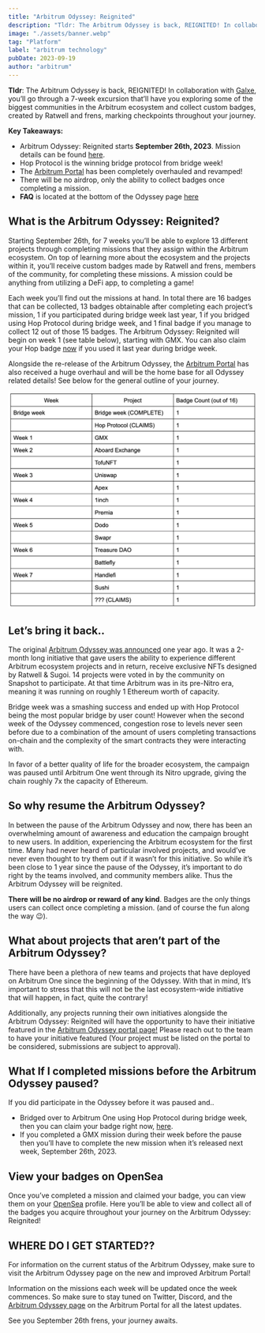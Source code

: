 ```yaml
---
title: "Arbitrum Odyssey: Reignited"
description: "Tldr: The Arbitrum Odyssey is back, REIGNITED! In collaboration with Galxe, you’ll go through a 7-week excursion that’ll have you exploring some of the biggest communities in the Arbitrum ecosystem and collect custom badges, created by Ratwell and frens, marking checkpoints throughout your journey."
image: "./assets/banner.webp"
tag: "Platform"
label: "arbitrum technology"
pubDate: 2023-09-19
author: "arbitrum"
---
```


**Tldr**: The Arbitrum Odyssey is back, REIGNITED! In collaboration with [Galxe](https://galxe.com/arbitrum), you’ll go through a 7-week excursion that’ll have you exploring some of the biggest communities in the Arbitrum ecosystem and collect custom badges, created by Ratwell and frens, marking checkpoints throughout your journey.

**Key Takeaways:**

- Arbitrum Odyssey: Reignited starts **September 26th, 2023**. Mission details can be found [here](https://portal.arbitrum.io/missions).
- Hop Protocol is the winning bridge protocol from bridge week!
- The [Arbitrum Portal](https://portal.arbitrum.io/) has been completely overhauled and revamped!
- There will be no airdrop, only the ability to collect badges once completing a mission.
- **FAQ** is located at the bottom of the Odyssey page [here](https://portal.arbitrum.io/missions)

## What is the Arbitrum Odyssey: Reignited?

Starting September 26th, for 7 weeks you’ll be able to explore 13 different projects through completing missions that they assign within the Arbitrum ecosystem. On top of learning more about the ecosystem and the projects within it, you’ll receive custom badges made by Ratwell and frens, members of the community, for completing these missions. A mission could be anything from utilizing a DeFi app, to completing a game!

Each week you’ll find out the missions at hand. In total there are 16 badges that can be collected, 13 badges obtainable after completing each project’s mission, 1 if you participated during bridge week last year, 1 if you bridged using Hop Protocol during bridge week, and 1 final badge if you manage to collect 12 out of those 15 badges. The Arbitrum Odyssey: Reignited will begin on week 1 (see table below), starting with GMX. You can also claim your Hop badge [now](https://galxe.com/arbitrum/campaign/GC5iMU9h5P) if you used it last year during bridge week.

Alongside the re-release of the Arbitrum Odyssey, the [Arbitrum Portal](https://portal.arbitrum.io/) has also received a huge overhaul and will be the home base for all Odyssey related details! See below for the general outline of your journey.

![Table](./assets/table.webp)

## Let’s bring it back..

The original [Arbitrum Odyssey was announced](https://medium.com/offchainlabs/the-arbitrum-odyssey-87d6e11171d5) one year ago. It was a 2-month long initiative that gave users the ability to experience different Arbitrum ecosystem projects and in return, receive exclusive NFTs designed by Ratwell & Sugoi. 14 projects were voted in by the community on Snapshot to participate. At that time Arbitrum was in its pre-Nitro era, meaning it was running on roughly 1 Ethereum worth of capacity.

Bridge week was a smashing success and ended up with Hop Protocol being the most popular bridge by user count! However when the second week of the Odyssey commenced, congestion rose to levels never seen before due to a combination of the amount of users completing transactions on-chain and the complexity of the smart contracts they were interacting with.

In favor of a better quality of life for the broader ecosystem, the campaign was paused until Arbitrum One went through its Nitro upgrade, giving the chain roughly 7x the capacity of Ethereum.

## So why resume the Arbitrum Odyssey?

In between the pause of the Arbitrum Odyssey and now, there has been an overwhelming amount of awareness and education the campaign brought to new users. In addition, experiencing the Arbitrum ecosystem for the first time. Many had never heard of particular involved projects, and would’ve never even thought to try them out if it wasn’t for this initiative. So while it’s been close to 1 year since the pause of the Odyssey, it’s important to do right by the teams involved, and community members alike. Thus the Arbitrum Odyssey will be reignited.

**There will be no airdrop or reward of any kind**. Badges are the only things users can collect once completing a mission. (and of course the fun along the way 😉).

## What about projects that aren’t part of the Arbitrum Odyssey?

There have been a plethora of new teams and projects that have deployed on Arbitrum One since the beginning of the Odyssey. With that in mind, It’s important to stress that this will not be the last ecosystem-wide initiative that will happen, in fact, quite the contrary!

Additionally, any projects running their own initiatives alongside the Arbitrum Odyssey: Reignited will have the opportunity to have their initiative featured in the [Arbitrum Odyssey portal page!](https://portal.arbitrum.io/missions) Please reach out to the team to have your initiative featured (Your project must be listed on the portal to be considered, submissions are subject to approval).

## What If I completed missions before the Arbitrum Odyssey paused?

If you did participate in the Odyssey before it was paused and..

- Bridged over to Arbitrum One using Hop Protocol during bridge week, then you can claim your badge right now, [here](https://galxe.com/arbitrum/campaign/GC5iMU9h5P).
- If you completed a GMX mission during their week before the pause then you’ll have to complete the new mission when it’s released next week, September 26th, 2023.

## View your badges on OpenSea

Once you’ve completed a mission and claimed your badge, you can view them on your [OpenSea](https://opensea.io/) profile. Here you’ll be able to view and collect all of the badges you acquire throughout your journey on the Arbitrum Odyssey: Reignited!

## WHERE DO I GET STARTED??

For information on the current status of the Arbitrum Odyssey, make sure to visit the Arbitrum Odyssey page on the new and improved Arbitrum Portal!

Information on the missions each week will be updated once the week commences. So make sure to stay tuned on Twitter, Discord, and the [Arbitrum Odyssey page](https://portal.arbitrum.io/missions) on the Arbitrum Portal for all the latest updates.

See you September 26th frens, your journey awaits.
